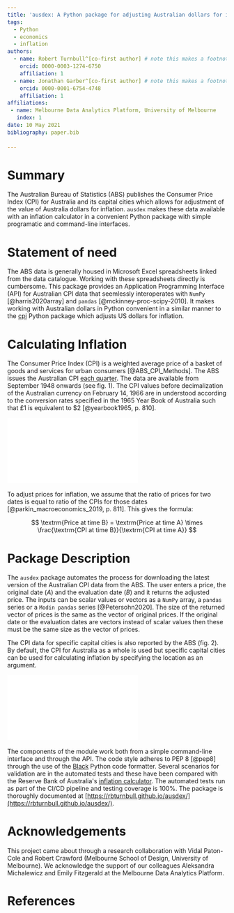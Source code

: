 ```yaml
---
title: 'ausdex: A Python package for adjusting Australian dollars for inflation'
tags:
  - Python
  - economics
  - inflation
authors:
  - name: Robert Turnbull^[co-first author] # note this makes a footnote saying 'co-first author'
    orcid: 0000-0003-1274-6750
    affiliation: 1
  - name: Jonathan Garber^[co-first author] # note this makes a footnote saying 'co-first author'
    orcid: 0000-0001-6754-4748
    affiliation: 1
affiliations:
 - name: Melbourne Data Analytics Platform, University of Melbourne
   index: 1
date: 10 May 2021
bibliography: paper.bib

---
```


# Summary

The Australian Bureau of Statistics (ABS) publishes the Consumer Price Index (CPI) 
for Australia and its capital cities which allows for adjustment of the value of Australia dollars for inflation. 
`ausdex` makes these data available with an inflation calculator
in a convenient Python package with simple programatic and command-line interfaces.

# Statement of need

The ABS data is generally housed in Microsoft Excel spreadsheets linked from the data catalogue. Working with these spreadsheets directly is cumbersome. This package provides an Application Programming Interface (API) for Australian CPI data that seemlessly interoperates with `NumPy` [@harris2020array] and `pandas` [@mckinney-proc-scipy-2010]. It makes working with Australian dollars in Python convenient in a similar manner to the [cpi](https://github.com/palewire/cpi) Python package which adjusts US dollars for inflation.

# Calculating Inflation

The Consumer Price Index (CPI) is a weighted average price of a basket of goods and services for urban consumers [@ABS_CPI_Methods]. The ABS issues the Australian CPI [each quarter](https://www.abs.gov.au/statistics/economy/price-indexes-and-inflation/consumer-price-index-australia). The data are available from September 1948 onwards (see fig. 1). The CPI values before decimalization of the Australian currency on February 14, 1966 are in understood according to the conversion rates specified in the 1965 Year Book of Australia such that £1 is equivalent to $2 [@yearbook1965, p. 810].

![The CPI in Australia since 1948](docs/images/cpi-time.pdf)

To adjust prices for inflation, we assume that the ratio of prices for two dates is equal to ratio of the CPIs for those dates [@parkin_macroeconomics_2019, p. 811]. This gives the formula:

$$ \textrm{Price at time B} = \textrm{Price at time A} \times \frac{\textrm{CPI at time B}}{\textrm{CPI at time A}} $$

# Package Description

The `ausdex` package automates the process for downloading the latest version of the Australian CPI data from the ABS. The user enters a price, the original date ($A$) and the evaluation date ($B$) and it returns the adjusted price. The inputs can be scalar values or vectors as a `NumPy` array, a `pandas` series or a `Modin pandas` series [@Petersohn2020]. The size of the returned vector of prices is the same as the vector of original prices. If the original date or the evaluation dates are vectors instead of scalar values then these must be the same size as the vector of prices.

The CPI data for specific capital cities is also reported by the ABS (fig. 2). By default, the CPI for Australia as a whole is used but specific capital cities can be used for calculating inflation by specifying the location as an argument.

![The CPI in Australian capital cities since 2012](docs/images/cpi-time-2012.pdf)

The components of the module work both from a simple command-line interface and through the API. The code style adheres to PEP 8 [@pep8] through the use of the [Black](https://black.readthedocs.io/en/stable/) Python code formatter. Several scenarios for validation are in the automated tests and these have been compared with the Reserve Bank of Australia's [inflation calculator](https://www.rba.gov.au/calculator/). The automated tests run as part of the CI/CD pipeline and testing coverage is 100%. The package is thoroughly documented at [https://rbturnbull.github.io/ausdex/](https://rbturnbull.github.io/ausdex/).

# Acknowledgements

This project came about through a research collaboration with Vidal Paton-Cole and Robert Crawford (Melbourne School of Design, University of Melbourne). We acknowledge the support of our colleagues Aleksandra Michalewicz and Emily Fitzgerald at the Melbourne Data Analytics Platform.

# References


